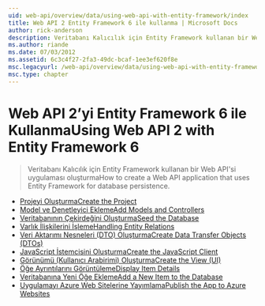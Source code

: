 ```yaml
---
uid: web-api/overview/data/using-web-api-with-entity-framework/index
title: Web API 2 Entity Framework 6 ile kullanma | Microsoft Docs
author: rick-anderson
description: Veritabanı Kalıcılık için Entity Framework kullanan bir Web API'si uygulaması oluşturma
ms.author: riande
ms.date: 07/03/2012
ms.assetid: 6c3c4f27-2fa3-49dc-bcaf-1ee3ef620f8e
msc.legacyurl: /web-api/overview/data/using-web-api-with-entity-framework
msc.type: chapter
---
```

<a name="using-web-api-2-with-entity-framework-6"></a><span data-ttu-id="f77e8-103">Web API 2’yi Entity Framework 6 ile Kullanma</span><span class="sxs-lookup"><span data-stu-id="f77e8-103">Using Web API 2 with Entity Framework 6</span></span>
====================
> <span data-ttu-id="f77e8-104">Veritabanı Kalıcılık için Entity Framework kullanan bir Web API'si uygulaması oluşturma</span><span class="sxs-lookup"><span data-stu-id="f77e8-104">How to create a Web API application that uses Entity Framework for database persistence.</span></span>


- [<span data-ttu-id="f77e8-105">Projeyi Oluşturma</span><span class="sxs-lookup"><span data-stu-id="f77e8-105">Create the Project</span></span>](part-1.md)
- [<span data-ttu-id="f77e8-106">Model ve Denetleyici Ekleme</span><span class="sxs-lookup"><span data-stu-id="f77e8-106">Add Models and Controllers</span></span>](part-2.md)
- [<span data-ttu-id="f77e8-107">Veritabanının Çekirdeğini Oluşturma</span><span class="sxs-lookup"><span data-stu-id="f77e8-107">Seed the Database</span></span>](part-3.md)
- [<span data-ttu-id="f77e8-108">Varlık İlişkilerini İşleme</span><span class="sxs-lookup"><span data-stu-id="f77e8-108">Handling Entity Relations</span></span>](part-4.md)
- [<span data-ttu-id="f77e8-109">Veri Aktarımı Nesneleri (DTO) Oluşturma</span><span class="sxs-lookup"><span data-stu-id="f77e8-109">Create Data Transfer Objects (DTOs)</span></span>](part-5.md)
- [<span data-ttu-id="f77e8-110">JavaScript İstemcisini Oluşturma</span><span class="sxs-lookup"><span data-stu-id="f77e8-110">Create the JavaScript Client</span></span>](part-6.md)
- [<span data-ttu-id="f77e8-111">Görünümü (Kullanıcı Arabirimi) Oluşturma</span><span class="sxs-lookup"><span data-stu-id="f77e8-111">Create the View (UI)</span></span>](part-7.md)
- [<span data-ttu-id="f77e8-112">Öğe Ayrıntılarını Görüntüleme</span><span class="sxs-lookup"><span data-stu-id="f77e8-112">Display Item Details</span></span>](part-8.md)
- [<span data-ttu-id="f77e8-113">Veritabanına Yeni Öğe Ekleme</span><span class="sxs-lookup"><span data-stu-id="f77e8-113">Add a New Item to the Database</span></span>](part-9.md)
- [<span data-ttu-id="f77e8-114">Uygulamayı Azure Web Sitelerine Yayımlama</span><span class="sxs-lookup"><span data-stu-id="f77e8-114">Publish the App to Azure Websites</span></span>](part-10.md)
